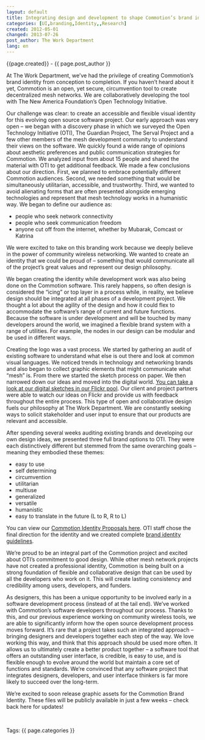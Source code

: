 ```yaml
---
layout: default
title: Integrating design and development to shape Commotion’s brand identity
categories: [UI,branding,Identity,,Research]
created: 2012-05-01
changed: 2013-07-26
post_author: The Work Department
lang: en
---
```

 <div class="meta">
  <span class="author">{{page.created}} - {{ page.post_author }}</span>
</div>
 <div class="field-content"><p>At The Work Department, we&rsquo;ve had the privilege of creating Commotion&rsquo;s brand identity from conception to completion. If you haven&rsquo;t heard about it yet, Commotion is an open, yet secure, circumvention tool to create decentralized mesh networks. We are collaboratively developing the tool with The New America Foundation&rsquo;s Open Technology Initiative.</p><p>Our challenge was clear: to create an accessible and flexible visual identity for this evolving open source software project. Our early approach was very open &ndash; we began with a discovery phase in which we surveyed the Open Technology Initiative (OTI), The Guardian Project, The Serval Project and a few other members of the mesh development community to understand their views on the software. We quickly found a wide range of opinions about aesthetic preferences and public communication strategies for Commotion. We analyzed input from about 15 people and shared the material with OTI to get additional feedback. We made a few conclusions about our direction. First, we planned to embrace potentially different Commotion audiences. Second, we needed something that would be simultaneously utilitarian, accessible, and trustworthy. Third, we wanted to avoid alienating forms that are often presented alongside emerging technologies and represent that mesh technology works in a humanistic way. We began to define our audience as:</p><ul><li>people who seek network connectivity</li><li>people who seek communication freedom</li><li>anyone cut off from the internet, whether by Mubarak, Comcast or Katrina</li></ul><p>We were excited to take on this branding work because we deeply believe in the power of community wireless networking. We wanted to create an identity that we could be proud of &ndash; something that would communicate all of the project&rsquo;s great values and represent our design philosophy.</p><p>We began creating the identity while development work was also being done on the Commotion software. This rarely happens, so often design is considered the &ldquo;icing&rdquo; or top layer in a process while, in reality, we believe design should be integrated at all phases of a development project. We thought a lot about the agility of the design and how it could flex to accommodate the software&rsquo;s range of current and future functions. Because the software is under development and will be touched by many developers around the world, we imagined a flexible brand system with a range of utilities. For example, the nodes in our design can be modular and be used in different ways.</p><p>Creating the logo was a vast process. We started by gathering an audit of existing software to understand what else is out there and look at common visual languages. We noticed trends in technology and networking brands and also began to collect graphic elements that might communicate what &ldquo;mesh&rdquo; is. From there we started the sketch process on paper. We then narrowed down our ideas and moved into the digital world. <a href="http://www.flickr.com/groups/1864423@N25/pool/page2/" target="blank">You can take a look at our digital sketches in our Flickr pool</a>. Our client and project partners were able to watch our ideas on Flickr and provide us with feedback throughout the entire process. This type of open and collaborative design fuels our philosophy at The Work Department. We are constantly seeking ways to solicit stakeholder and user input to ensure that our products are relevant and accessible.</p><p>After spending several weeks auditing existing brands and developing our own design ideas, we presented three full brand options to OTI. They were each distinctively different but stemmed from the same overarching goals &ndash; meaning they embodied these themes:</p><ul><li>easy to use</li><li>self determining</li><li>circumvention</li><li>utilitarian</li><li>multiuse</li><li>generalized</li><li>versatile</li><li>humanistic</li><li>easy to translate in the future (L to R, R to L)</li></ul><p>You can view our <a href="https://code.commotionwireless.net/attachments/download/122/Commotion%20Identity%20Proposals.pdf">Commotion Identity Proposals here</a>. OTI staff chose the final direction for the identity and we created complete <a href="/sites/kb.commotionwireless.net/files/Commotion%20Brand.pdf">brand identity guidelines</a>.</p><p>We&rsquo;re proud to be an integral part of the Commotion project and excited about OTI&rsquo;s commitment to good design. While other mesh network projects have not created a professional identity, Commotion is being built on a strong foundation of flexible and collaborative design that can be used by all the developers who work on it. This will create lasting consistency and credibility among users, developers, and funders.</p><p>As designers, this has been a unique opportunity to be involved early in a software development process (instead of at the tail end). We&rsquo;ve worked with Commotion&rsquo;s software developers throughout our process. Thanks to this, and our previous experience working on community wireless tools, we are able to significantly inform how the open source development process moves forward. It&rsquo;s rare that a project takes such an integrated approach &ndash; bringing designers and developers together each step of the way. We love working this way, and think that this approach should be used more often. It allows us to ultimately create a better product together &ndash; a software tool that offers an outstanding user interface, is credible, is easy to use, and is flexible enough to evolve around the world but maintain a core set of functions and standards. We&rsquo;re convinced that any software project that integrates designers, developers, and user interface thinkers is far more likely to succeed over the long-term.</p><p>We&rsquo;re excited to soon release graphic assets for the Commotion Brand Identity. These files will be publicly available in just a few weeks &ndash; check back here for updates!</p></div><p>&nbsp;</p> <div class="tags">Tags: {{ page.categories }}</div>